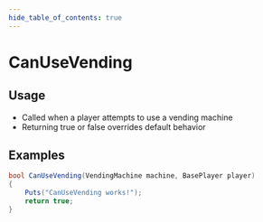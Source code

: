 ```yaml
---
hide_table_of_contents: true
---
```


# CanUseVending

## Usage

* Called when a player attempts to use a vending machine
* Returning true or false overrides default behavior

## Examples

```csharp title=""
bool CanUseVending(VendingMachine machine, BasePlayer player)
{
    Puts("CanUseVending works!");
    return true;
}
```
